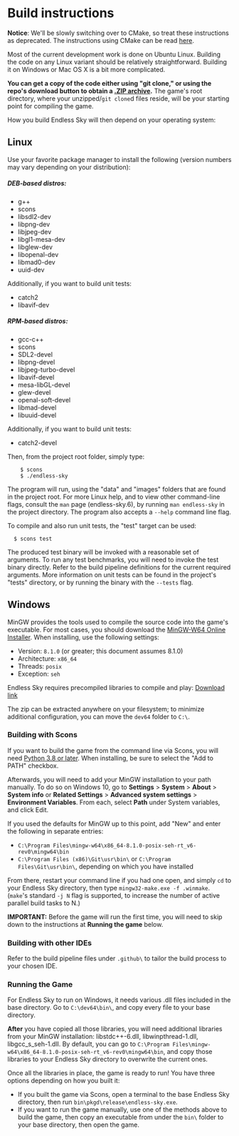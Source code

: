 # Build instructions

**Notice**: We'll be slowly switching over to CMake, so treat these instructions as deprecated. The instructions using CMake can be read [here](readme-cmake.md).

Most of the current development work is done on Ubuntu Linux. Building the code on any Linux variant should be relatively straightforward. Building it on Windows or Mac OS X is a bit more complicated.

**You can get a copy of the code either using "git clone," or using the repo's download button to obtain a [.ZIP archive](https://github.com/endless-sky/endless-sky/archive/master.zip).** The game's root directory, where your unzipped/`git clone`d files reside, will be your starting point for compiling the game.

How you build Endless Sky will then depend on your operating system:



## Linux

Use your favorite package manager to install the following (version numbers may vary depending on your distribution):

##### DEB-based distros:
   - g++
   - scons
   - libsdl2-dev
   - libpng-dev
   - libjpeg-dev
   - libgl1-mesa-dev
   - libglew-dev
   - libopenal-dev
   - libmad0-dev
   - uuid-dev

Additionally, if you want to build unit tests:
   - catch2
   - libavif-dev

##### RPM-based distros:
   - gcc-c++
   - scons
   - SDL2-devel
   - libpng-devel
   - libjpeg-turbo-devel
   - libavif-devel
   - mesa-libGL-devel
   - glew-devel
   - openal-soft-devel
   - libmad-devel
   - libuuid-devel

Additionally, if you want to build unit tests:
   - catch2-devel

Then, from the project root folder, simply type:

```
    $ scons
    $ ./endless-sky
```

The program will run, using the "data" and "images" folders that are found in the project root. For more Linux help, and to view other command-line flags, consult the `man` page (endless-sky.6), by running `man endless-sky` in the project directory.
The program also accepts a `--help` command line flag.

To compile and also run unit tests, the "test" target can be used:

```
  $ scons test
```

The produced test binary will be invoked with a reasonable set of arguments. To run any test benchmarks, you will need to invoke the test binary directly. Refer to the build pipeline definitions for the current required arguments.
More information on unit tests can be found in the project's "tests" directory, or by running the binary with the `--tests` flag.



## Windows

MinGW provides the tools used to compile the source code into the game's executable. For most cases, you should download the [MinGW-W64 Online Installer](https://sourceforge.net/projects/mingw-w64/files/Toolchains%20targetting%20Win32/Personal%20Builds/mingw-builds/installer/mingw-w64-install.exe). When installing, use the following settings:

- Version: `8.1.0` (or greater; this document assumes 8.1.0)
- Architecture: `x86_64`
- Threads: `posix`
- Exception: `seh`

Endless Sky requires precompiled libraries to compile and play: [Download link](https://endless-sky.github.io/win64-dev.zip)

The zip can be extracted anywhere on your filesystem; to minimize additional configuration, you can move the `dev64` folder to `C:\`.


### Building with Scons

If you want to build the game from the command line via Scons, you will need [Python 3.8 or later](https://www.python.org/downloads/). When installing, be sure to select the "Add to PATH" checkbox.

Afterwards, you will need to add your MinGW installation to your path manually. To do so on Windows 10, go to **Settings** > **System** > **About** > **System info** or **Related Settings** > **Advanced system settings** > **Environment Variables**. From each, select **Path** under System variables, and click Edit.

If you used the defaults for MinGW up to this point, add "New" and enter the following in separate entries:

- `C:\Program Files\mingw-w64\x86_64-8.1.0-posix-seh-rt_v6-rev0\mingw64\bin`
- `C:\Program Files (x86)\Git\usr\bin\` or `C:\Program Files\Git\usr\bin\`, depending on which you have installed

From there, restart your command line if you had one open, and simply `cd` to your Endless Sky directory, then type `mingw32-make.exe -f .winmake`. (`make`'s standard `-j N` flag is supported, to increase the number of active parallel build tasks to N.)

**IMPORTANT:** Before the game will run the first time, you will need to skip down to the instructions at **Running the game** below.

### Building with other IDEs

Refer to the build pipeline files under `.github\` to tailor the build process to your chosen IDE.


### Running the Game

For Endless Sky to run on Windows, it needs various .dll files included in the base directory. Go to `C:\dev64\bin\`, and copy every file to your base directory.

**After** you have copied all those libraries, you will need additional libraries from your MinGW installation: libstdc++-6.dll, libwinpthread-1.dll, libgcc_s_seh-1.dll. By default, you can go to `C:\Program Files\mingw-w64\x86_64-8.1.0-posix-seh-rt_v6-rev0\mingw64\bin`, and copy those libraries to your Endless Sky directory to overwrite the current ones.

Once all the libraries in place, the game is ready to run! You have three options depending on how you built it:

- If you built the game via Scons, open a terminal to the base Endless Sky directory, then run `bin\pkgd\release\endless-sky.exe`.
- If you want to run the game manually, use one of the methods above to build the game, then copy an executable from under the `bin\` folder to your base directory, then open the game.
